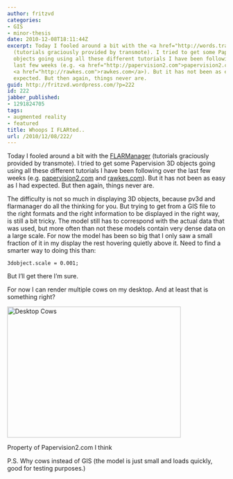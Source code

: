 ```yaml
---
author: fritzvd
categories:
- GIS
- minor-thesis
date: 2010-12-08T18:11:44Z
excerpt: Today I fooled around a bit with the <a href="http://words.transmote.com/wp/flarmanager/">FLARManager</a>
  (tutorials graciously provided by transmote). I tried to get some Papervision 3D
  objects going using all these different tutorials I have been following over the
  last few weeks (e.g. <a href="http://papervision2.com">papervision2.com</a> and
  <a href="http://rawkes.com">rawkes.com</a>). But it has not been as easy as I had
  expected. But then again, things never are.
guid: http://fritzvd.wordpress.com/?p=222
id: 222
jabber_published:
- 1291824705
tags:
- augmented reality
- featured
title: Whoops I FLARted..
url: /2010/12/08/222/
---
```


Today I fooled around a bit with the [FLARManager](http://words.transmote.com/wp/flarmanager/) (tutorials graciously provided by transmote). I tried to get some Papervision 3D objects going using all these different tutorials I have been following over the last few weeks (e.g. [papervision2.com](http://papervision2.com) and [rawkes.com](http://rawkes.com)). But it has not been as easy as I had expected. But then again, things never are.

The difficulty is not so much in displaying 3D objects, because pv3d and flarmanager do all the thinking for you. But trying to get from a GIS file to the right formats and the right information to be displayed in the right way, is still a bit tricky. The model still has to correspond with the actual data that was used, but more often than not these models contain very dense data on a large scale. For now the model has been so big that I only saw a small fraction of it in my display the rest hovering quietly above it. Need to find a smarter way to doing this than:
  
`3dobject.scale = 0.001;`
  
But I&#8217;ll get there I&#8217;m sure.

For now I can render multiple cows on my desktop. And at least that is something right?

<div id="attachment_223" style="width: 410px" class="wp-caption alignright">
  <a href="http://fritzvd.files.wordpress.com/2010/12/cows.png"><img class="size-full wp-image-223 " title="cows" src="http://fritzvd.files.wordpress.com/2010/12/cows.png" alt="Desktop Cows" width="400" height="302" /></a>
  
  <p class="wp-caption-text">
    Property of Papervision2.com I think
  </p>
</div>

P.S. Why cows instead of GIS (the model is just small and loads quickly, good for testing purposes.)